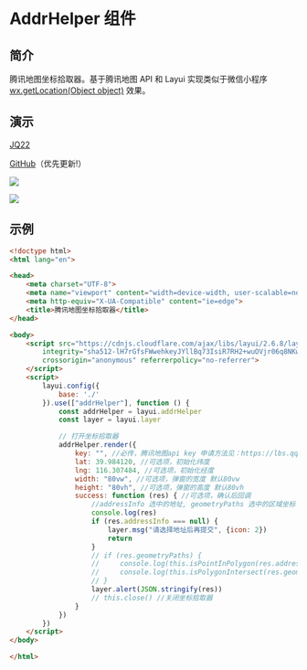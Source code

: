 # AddrHelper 组件

## 简介

腾讯地图坐标拾取器。基于腾讯地图 API 和 Layui 实现类似于微信小程序 [wx.getLocation(Object object)](https://developers.weixin.qq.com/miniprogram/dev/api/location/wx.getLocation.html) 效果。

## 演示

[JQ22](https://www.jq22.com/jquery-info24489)

[GitHub](https://cshaptx4869.github.io/mypage/addrHelper/addrHelper.html)（优先更新!）

![](https://foruda.gitee.com/images/1670470874110770699/77b3a440_5507348.jpeg)

![](https://foruda.gitee.com/images/1670470895786633868/6750c0de_5507348.jpeg)



## 示例

```html
<!doctype html>
<html lang="en">

<head>
    <meta charset="UTF-8">
    <meta name="viewport" content="width=device-width, user-scalable=no, initial-scale=1.0, maximum-scale=1.0, minimum-scale=1.0">
    <meta http-equiv="X-UA-Compatible" content="ie=edge">
    <title>腾讯地图坐标拾取器</title>
</head>

<body>
    <script src="https://cdnjs.cloudflare.com/ajax/libs/layui/2.6.8/layui.js"
        integrity="sha512-lH7rGfsFWwehkeyJYllBq73IsiR7RH2+wuOVjr06q8NKwHp5xVnkdSvUm8RNt31QCROqtPrjAAd1VuNH0ISxqQ=="
        crossorigin="anonymous" referrerpolicy="no-referrer">
    </script>
    <script>
        layui.config({
            base: './'
        }).use(["addrHelper"], function () {
            const addrHelper = layui.addrHelper
            const layer = layui.layer

            // 打开坐标拾取器
            addrHelper.render({
                key: "", //必传，腾讯地图api key 申请方法见：https://lbs.qq.com/webApi/javascriptGL/glGuide/glBasic
                lat: 39.984120, //可选项，初始化纬度
                lng: 116.307484, //可选项，初始化经度
                width: "80vw", //可选项，弹窗的宽度 默认80vw
                height: "80vh", //可选项，弹窗的高度 默认80vh
                success: function (res) { //可选项，确认后回调
                    //addressInfo 选中的地址, geometryPaths 选中的区域坐标
                    console.log(res)
                    if (res.addressInfo === null) {
                        layer.msg("请选择地址后再提交", {icon: 2})
                        return
                    }
                    // if (res.geometryPaths) {
                    //     console.log(this.isPointInPolygon(res.addressInfo, res.geometryPaths) ? '点在所选范围内' : '点在所选范围外')
                    //     console.log(this.isPolygonIntersect(res.geometryPaths, res.geometryPaths) ? '区域之间有重叠' : '区域之间无重叠')
                    // }
                    layer.alert(JSON.stringify(res))
                    // this.close() //关闭坐标拾取器
                }
            })
        })
    </script>
</body>

</html>
```


